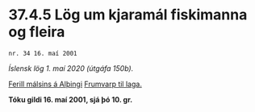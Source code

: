 # 37.4.5 Lög um kjaramál fiskimanna og fleira

`nr. 34 16. maí 2001`

_Íslensk lög 1. maí 2020 (útgáfa 150b)._

[Ferill málsins á Alþingi](https://www.althingi.is/thingstorf/thingmalalistar-eftir-thingum/ferill/?ltg=126&mnr=737)
[Frumvarp til laga.](https://www.althingi.is/altext/126/s/1307.html)

**Tóku gildi 16. maí 2001, sjá þó 10. gr.**

